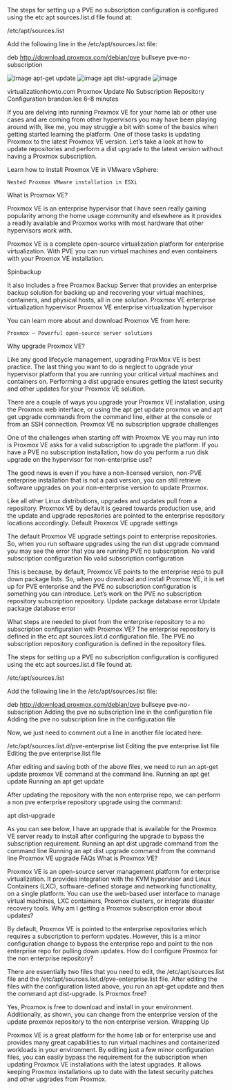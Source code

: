 The steps for setting up a PVE no subscription configuration is configured using the etc apt sources.list.d file found at:

/etc/apt/sources.list

Add the following line in the /etc/apt/sources.list file:

deb http://download.proxmox.com/debian/pve bullseye pve-no-subscription

![image](https://github.com/miguelgargallo/pylar-proxmox-steps/assets/5947268/d7a165e3-32f1-4b89-8f63-ff83c8e67252)
apt-get update
![image](https://github.com/miguelgargallo/pylar-proxmox-steps/assets/5947268/bd83662b-4d41-424f-8a65-80072fc77c58)
apt dist-upgrade
![image](https://github.com/miguelgargallo/pylar-proxmox-steps/assets/5947268/c34cb8fc-2b79-43d2-87c4-26ad7b191eb9)


virtualizationhowto.com
Proxmox Update No Subscription Repository Configuration
brandon.lee
6–8 minutes

If you are delving into running Proxmox VE for your home lab or other use cases and are coming from other hypervisors you may have been playing around with, like me, you may struggle a bit with some of the basics when getting started learning the platform. One of those tasks is updating Proxmox to the latest Proxmox VE version. Let’s take a look at how to update repositories and perform a dist upgrade to the latest version without having a Proxmox subscription.

Learn how to install Proxmox VE in VMware vSphere:

    Nested Proxmox VMware installation in ESXi

What is Proxmox VE?

Proxmox VE is an enterprise hypervisor that I have seen really gaining popularity among the home usage community and elsewhere as it provides a readily available and Proxmox works with most hardware that other hypervisors work with.

Proxmox VE is a complete open-source virtualization platform for enterprise virtualization. With PVE you can run virtual machines and even containers with your Proxmox VE installation.

Spinbackup

It also includes a free Proxmox Backup Server that provides an enterprise backup solution for backing up and recovering your virtual machines, containers, and physical hosts, all in one solution.
Proxmox VE enterprise virtualization hypervisor
Proxmox VE enterprise virtualization hypervisor

You can learn more about and download Proxmox VE from here:

    Proxmox – Powerful open-source server solutions

Why upgrade Proxmox VE?

Like any good lifecycle management, upgrading ProxMox VE is best practice. The last thing you want to do is neglect to upgrade your hypervisor platform that you are running your critical virtual machines and containers on. Performing a dist upgrade ensures getting the latest security and other updates for your Proxmox VE solution.

There are a couple of ways you upgrade your Proxmox VE installation, using the Proxmox web interface, or using the apt get update proxmox ve and apt get upgrade commands from the command line, either at the console or from an SSH connection.
Proxmox VE no subscription upgrade challenges

One of the challenges when starting off with Proxmox VE you may run into is Proxmox VE asks for a valid subscription to upgrade the platform. If you have a PVE no subscription installation, how do you perform a run disk upgrade on the hypervisor for non-enterprise use?

The good news is even if you have a non-licensed version, non-PVE enterprise installation that is not a paid version, you can still retrieve software upgrades on your non-enterprise version to update Proxmox.

Like all other Linux distributions, upgrades and updates pull from a repository. Proxmox VE by default is geared towards production use, and the update and upgrade repositories are pointed to the enterprise repository locations accordingly.
Default Proxmox VE upgrade settings

The default Proxmox VE upgrade settings point to enterprise repositories. So, when you run software upgrades using the run dist upgrade command you may see the error that you are running PVE no subscription.
No valid subscription configuration
No valid subscription configuration

This is because, by default, Proxmox VE points to the enterprise repo to pull down package lists. So, when you download and install Proxmox VE, it is set up for PVE enterprise and the PVE no subscription configuration is something you can introduce. Let’s work on the PVE no subscription repository subscription repository.
Update package database error
Update package database error

What steps are needed to pivot from the enterprise repository to a no subscription configuration with Proxmox VE? The enterprise repository is defined in the etc apt sources.list.d configuration file. The PVE no subscription repository configuration is defined in the repository files.

The steps for setting up a PVE no subscription configuration is configured using the etc apt sources.list.d file found at:

/etc/apt/sources.list

Add the following line in the /etc/apt/sources.list file:

deb http://download.proxmox.com/debian/pve bullseye pve-no-subscription
Adding the pve no subscription line in the configuration file
Adding the pve no subscription line in the configuration file

Now, we just need to comment out a line in another file located here:

/etc/apt/sources.list.d/pve-enterprise.list
Editing the pve enterprise.list file
Editing the pve enterprise.list file

After editing and saving both of the above files, we need to run an apt-get update proxmox VE command at the command line.
Running an apt get update
Running an apt get update

After updating the repository with the non enterprise repo, we can perform a non pve enterprise repository upgrade using the command:

apt dist-upgrade

As you can see below, I have an upgrade that is available for the Proxmox VE server ready to install after configuring the upgrade to bypass the subscription requirement.
Running an apt dist upgrade command from the command line
Running an apt dist upgrade command from the command line
Proxmox VE upgrade FAQs
What is Proxmox VE?

Proxmox VE is an open-source server management platform for enterprise virtualization. It provides integration with the KVM hypervisor and Linux Containers (LXC), software-defined storage and networking functionality, on a single platform. You can use the web-based user interface to manage virtual machines, LXC containers, Proxmox clusters, or integrate disaster recovery tools.
Why am I getting a Proxmox subscription error about updates?

By default, Proxmox VE is pointed to the enterprise repositories which requires a subscription to perform updates. However, this is a minor configuration change to bypass the enterprise repo and point to the non enterprise repo for pulling down updates.
How do I configure Proxmox for the non enterprise repository?

There are essentially two files that you need to edit, the /etc/apt/sources.list file and the /etc/apt/sources.list.d/pve-enterprise.list file. After editing the files with the configuration listed above, you run an apt-get update and then the command apt dist-upgrade.
Is Proxmox free?

Yes, Proxmox is free to download and install in your environment. Additionally, as shown, you can change from the enterprise version of the update proxmox repository to the non enterprise version.
Wrapping Up

Proxmox VE is a great platform for the home lab or for enterprise use and provides many great capabilities to run virtual machines and containerized workloads in your environment. By editing just a few minor configuration files, you can easily bypass the requirement for the subscription when updating Proxmox VE installations with the latest upgrades. It allows keeping Proxmox installations up to date with the latest security patches and other upgrades from Proxmox.
